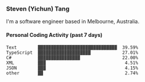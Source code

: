 ### Steven (Yichun) Tang

I'm a software engineer based in Melbourne, Australia.

#### Personal Coding Activity (past 7 days)
```
Text        ▓▓▓▓▓▓▓▓▓▓▓▓▓▓▓▓▓▓▓▓▓▓▓▓▓▓▓▓▓▓  39.59%
TypeScript  ▓▓▓▓▓▓▓▓▓▓▓▓▓▓▓▓▓▓▓▓            27.01%
C#          ▓▓▓▓▓▓▓▓▓▓▓▓▓▓▓▓                22.00%
XML         ▓▓▓                              4.51%
JSON        ▓▓▓                              4.15%
other       ▓▓                               2.74%
```

